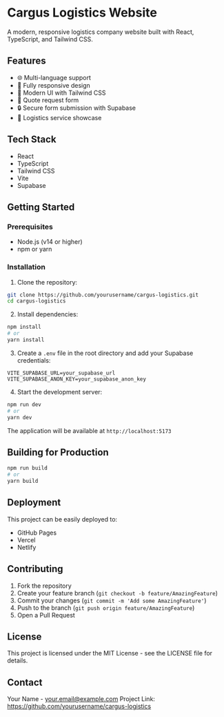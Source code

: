 # Cargus Logistics Website

A modern, responsive logistics company website built with React, TypeScript, and Tailwind CSS.

## Features

- 🌐 Multi-language support
- 📱 Fully responsive design
- 🎨 Modern UI with Tailwind CSS
- 📝 Quote request form
- 🔒 Secure form submission with Supabase
- 🚢 Logistics service showcase

## Tech Stack

- React
- TypeScript
- Tailwind CSS
- Vite
- Supabase

## Getting Started

### Prerequisites

- Node.js (v14 or higher)
- npm or yarn

### Installation

1. Clone the repository:
```bash
git clone https://github.com/yourusername/cargus-logistics.git
cd cargus-logistics
```

2. Install dependencies:
```bash
npm install
# or
yarn install
```

3. Create a `.env` file in the root directory and add your Supabase credentials:
```
VITE_SUPABASE_URL=your_supabase_url
VITE_SUPABASE_ANON_KEY=your_supabase_anon_key
```

4. Start the development server:
```bash
npm run dev
# or
yarn dev
```

The application will be available at `http://localhost:5173`

## Building for Production

```bash
npm run build
# or
yarn build
```

## Deployment

This project can be easily deployed to:
- GitHub Pages
- Vercel
- Netlify

## Contributing

1. Fork the repository
2. Create your feature branch (`git checkout -b feature/AmazingFeature`)
3. Commit your changes (`git commit -m 'Add some AmazingFeature'`)
4. Push to the branch (`git push origin feature/AmazingFeature`)
5. Open a Pull Request

## License

This project is licensed under the MIT License - see the LICENSE file for details.

## Contact

Your Name - your.email@example.com
Project Link: https://github.com/yourusername/cargus-logistics 